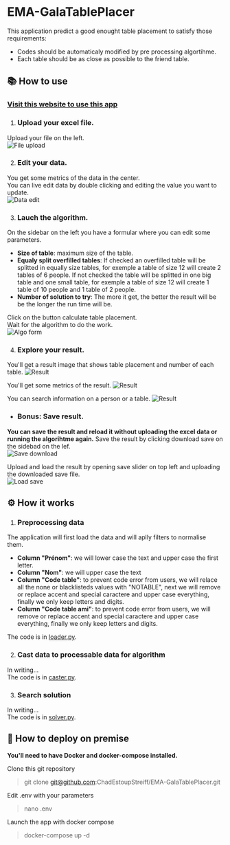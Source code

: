 # EMA-GalaTablePlacer

This application predict a good enought table placement to satisfy those requirements:  
- Codes should be automaticaly modified by pre processing algortihme.
- Each table should be as close as possible to the friend table.  

## 📚 How to use

### [Visit this website to use this app](https://ema-galatableplacer.streamlit.app/)  

1. ### Upload your excel file.  
Upload your file on the left.  
![File upload](assets/upload_file.png)  

2. ### Edit your data.  
You get some metrics of the data in the center.  
You can live edit data by double clicking and editing the value you want to update.  
![Data edit](assets/edit_data.png)  

3. ### Lauch the algorithm.
On the sidebar on the left you have a formular where you can edit some parameters.  
- **Size of table**: maximum size of the table.
- **Equaly split overfilled tables**: If checked an overfilled table will be splitted in equally size tables, for exemple a table of size 12 will create 2 tables of 6 people. If not checked the table will be splitted in one big table and one small table, for exemple a table of size 12 will create 1 table of 10 people and 1 table of 2 people.  
- **Number of solution to try**: The more it get, the better the result will be be the longer the run time will be.  

Click on the button calculate table placement.  
Wait for the algorithm to do the work.  
![Algo form](assets/algo_form.png)

4. ### Explore your result.

You'll get a result image that shows table placement and number of each table.
![Result](assets/result.jpg)

You'll get some metrics of the result.
![Result](assets/result_metrics.png)

You can search information on a person or a table.
![Result](assets/result_search.png)

- ### Bonus: Save result.  

**You can save the result and reload it without uploading the excel data or running the algorihtme again.**
Save the result by clicking download save on the sidebad on the lef.  
![Save download](assets/download_save.png)

Upload and load the result by opening save slider on top left and uploading the downloaded save file.  
![Load save](assets/load_save.png)

## ⚙️ How it works
1. ### Preprocessing data
The application will first load the data and will aplly filters to normalise them.
- **Column "Prénom"**: we will lower case the text and upper case the first letter.
- **Column "Nom"**: we will upper case the text
- **Column "Code table"**: to prevent code error from users, we will relace all the none or blacklisteds values with "NOTABLE", next we will remove or replace accent and special caractere and upper case everything, finally we only keep letters and digits.
- **Column "Code table ami"**: to prevent code error from users, we will remove or replace accent and special caractere and upper case everything, finally we only keep letters and digits.  

The code is in [loader.py](src/loader.py).

2. ### Cast data to processable data for algorithm
In writing...  
The code is in [caster.py](src/caster.py).

3. ### Search solution
In writing...  
The code is in [solver.py](src/solver.py).

## 🐳 How to deploy on premise
**You'll need to have Docker and docker-compose installed.**  

Clone this git repository
> git clone git@github.com:ChadEstoupStreiff/EMA-GalaTablePlacer.git

Edit .env with your parameters
> nano .env

Launch the app with docker compose
> docker-compose up -d